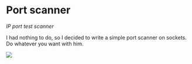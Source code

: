 # Port scanner #
*IP port test scanner*

I had nothing to do, so I decided to write a simple port scanner on
sockets. Do whatever you want with him. 

![]("/.README_media/demo.gif")